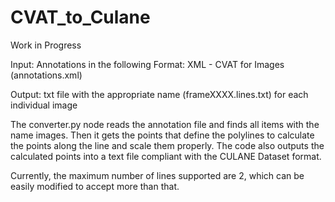 # CVAT_to_Culane

Work in Progress 

Input: Annotations in the following Format: XML - CVAT for Images (annotations.xml)

Output: txt file with the appropriate name (frameXXXX.lines.txt) for each individual image

The converter.py node reads the annotation file and finds all items with the name images. Then it gets the points that define the polylines to calculate the points along the line and scale them properly.
The code also outputs the calculated points into a text file compliant with the CULANE Dataset format. 

Currently, the maximum number of lines supported are 2, which can be easily modified to accept more than that. 
